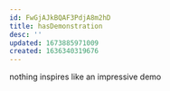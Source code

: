```yaml
---
id: FwGjAJkBQAF3PdjA8m2hD
title: hasDemonstration
desc: ''
updated: 1673885971009
created: 1636340319676
---
```




nothing inspires like an impressive demo
